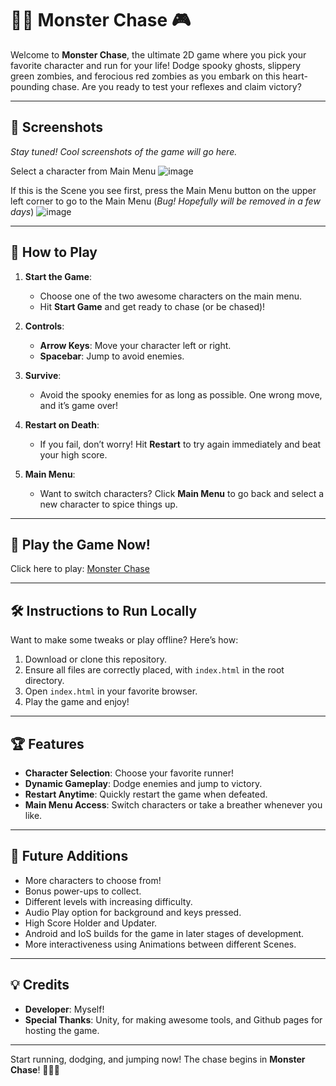 # 🏃‍♂️ Monster Chase 🎮

Welcome to **Monster Chase**, the ultimate 2D game where you pick your favorite character and run for your life! Dodge spooky ghosts, slippery green zombies, and ferocious red zombies as you embark on this heart-pounding chase. Are you ready to test your reflexes and claim victory?

---

## 📸 Screenshots

_Stay tuned! Cool screenshots of the game will go here._

Select a character from Main Menu
![image](https://github.com/user-attachments/assets/aff2f731-0175-4f19-aa0c-57e040621158)

If this is the Scene you see first, press the Main Menu button on the upper left corner to go to the Main Menu
(*Bug! Hopefully will be removed in a few days*)
![image](https://github.com/user-attachments/assets/65e05f61-8390-4e59-84e0-54f77e2a5cb2)


---

## 🚀 How to Play

1. **Start the Game**:
   - Choose one of the two awesome characters on the main menu.
   - Hit **Start Game** and get ready to chase (or be chased)!

2. **Controls**:
   - **Arrow Keys**: Move your character left or right.
   - **Spacebar**: Jump to avoid enemies.
   
3. **Survive**:
   - Avoid the spooky enemies for as long as possible. One wrong move, and it’s game over!

4. **Restart on Death**:
   - If you fail, don’t worry! Hit **Restart** to try again immediately and beat your high score.

5. **Main Menu**:
   - Want to switch characters? Click **Main Menu** to go back and select a new character to spice things up.

---

## 🔗 Play the Game Now!

Click here to play: [Monster Chase](https://sahilmadaan048.github.io/Monster-Chase/)  

---

## 🛠 Instructions to Run Locally

Want to make some tweaks or play offline? Here’s how:
1. Download or clone this repository.
2. Ensure all files are correctly placed, with `index.html` in the root directory.
3. Open `index.html` in your favorite browser.
4. Play the game and enjoy!

---

## 🏆 Features

- **Character Selection**: Choose your favorite runner!
- **Dynamic Gameplay**: Dodge enemies and jump to victory.
- **Restart Anytime**: Quickly restart the game when defeated.
- **Main Menu Access**: Switch characters or take a breather whenever you like.

---

## 🧙 Future Additions

- More characters to choose from!
- Bonus power-ups to collect.
- Different levels with increasing difficulty.
- Audio Play option for background and keys pressed.
- High Score Holder and Updater.
- Android and IoS builds for the game in later stages of development.
- More interactiveness using Animations between different Scenes.
---

## 💡 Credits

- **Developer**: Myself!
- **Special Thanks**: Unity, for making awesome tools, and Github pages for hosting the game.

---

Start running, dodging, and jumping now! The chase begins in **Monster Chase**! 🏃‍♂️👾
